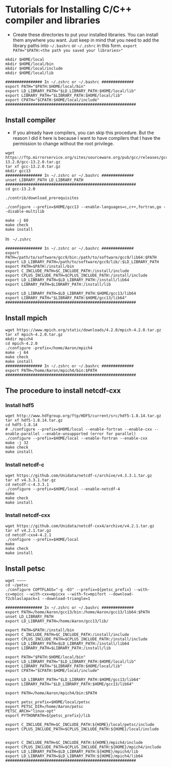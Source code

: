 # Tutorials for Installing C/C++ compiler and libraries

- Create these directories to put your installed libraries. You can install them anywhere you want. Just keep in mind that you need to add the library paths into ```~/.bashrc``` or ```~/.zshrc``` in this form. 
	```export PATH="$PATH:<the path you saved your libraries>"```

```SHELL
mkdir $HOME/local
mkdir $HOME/local/bin
mkdir $HOME/local/include
mkdir $HOME/local/lib

################ In ~/.zshrc or ~/.bashrc ##############
export PATH="$PATH:$HOME/local/bin"
export LD_LIBRARY_PATH="$LD_LIBRARY_PATH:$HOME/local/lib"
export LIBRARY_PATH="$LIBRARY_PATH:$HOME/local/lib"
export CPATH="$CPATH:$HOME/local/include"
#########################################################
```

## Install compiler
- If you already have compilers, you can skip this procedure. But the reason I did it here is because I want to have compilers that I have the permission to change without the root privilege.

```SHELL
wget https://ftp.mirrorservice.org/sites/sourceware.org/pub/gcc/releases/gcc-13.2.0/gcc-13.2.0.tar.gz
tar xf gcc-13.2.0.tar.gz
mkdir gcc13
################ In ~/.zshrc or ~/.bashrc ##############
unset LIBRARY_PATH LD_LIBRARY_PATH
#########################################################
cd gcc-13.2.0

./contrib/download_prerequisites

./configure --prefix=$HOME/gcc13 --enable-languages=c,c++,fortran,go --disable-multilib

make -j 60
make check
make install
```

In ``` ~/.zshrc```
```SHELL
################ In ~/.zshrc or ~/.bashrc ##############
export PATH=/path/to/software/gcc9/bin:/path/to/software/gcc9/lib64:$PATH export LD_LIBRARY_PATH=/path/to/software/gcc9/lib/:$LD_LIBRARY_PATH
export PATH=$PATH:/install/bin
export C_INCLUDE_PATH=$C_INCLUDE_PATH:/install/include
export CPLUS_INCLUDE_PATH=$CPLUS_INCLUDE_PATH:/install/include
export LD_LIBRARY_PATH=$LD_LIBRARY_PATH:/install/lib64
export LIBRARY_PATH=$LIBRARY_PATH:/install/lib

export LD_LIBRARY_PATH=$LD_LIBRARY_PATH:$HOME/gcc13/lib64
export LIBRARY_PATH="$LIBRARY_PATH:$HOME/gcc13/lib64"
#########################################################
```


## Install mpich

```SHELL
wget https://www.mpich.org/static/downloads/4.2.0/mpich-4.2.0.tar.gz
tar xf mpich-4.2.0.tar.gz
mkdir mpich4
cd mpich-4.2.0
./configure -prefix=/home/Aaron/mpich4
make -j 64
make check
make install
################ In ~/.zshrc or ~/.bashrc ##############
export PATH=/home/Aaron/mpich4/bin:$PATH
#########################################################
```

## The procedure to install netcdf-cxx
### Install hdf5
```SHELL
wget http://www.hdfgroup.org/ftp/HDF5/current/src/hdf5-1.8.14.tar.gz
tar xf hdf5-1.8.14.tar.gz
cd hdf5-1.8.14
# ./configure --prefix=$HOME/local --enable-fortran --enable-cxx --enable-parallel --enable-unsupported (error for parallel)
./configure --prefix=$HOME/local --enable-fortran --enable-cxx
make -j 32
make check
make install
```

### Install netcdf-c
```SHELL
wget https://github.com/Unidata/netcdf-c/archive/v4.3.3.1.tar.gz
tar xf v4.3.3.1.tar.gz
cd netcdf-c-4.3.3.1
./configure --prefix=$HOME/local --enable-netcdf-4
make
make check
make install
```


### Install netcdf-cxx
```SHELL
wget https://github.com/Unidata/netcdf-cxx4/archive/v4.2.1.tar.gz
tar xf v4.2.1.tar.gz
cd netcdf-cxx4-4.2.1
./configure --prefix=$HOME/local
make
make check
make install
```


## Install petsc

```SHELL
wget ~~~~
cd ~/petsc
./configure COPTFLAGS="-g -O3" --prefix=${petsc_prefix} --with-cc=mpicc --with-cxx=mpicxx --with-fc=mpifort --download-f2cblaslapack=1 --download-triangle=1
```

```SHELL
################ In ~/.zshrc or ~/.bashrc ##############
export PATH=/home/Aaron/gcc13/bin:/home/Aaron/gcc13/lib64:$PATH
unset LD_LIBRARY_PATH
export LD_LIBRARY_PATH=/home/Aaron/gcc13/lib/

export PATH=$PATH:/install/bin
export C_INCLUDE_PATH=$C_INCLUDE_PATH:/install/include
export CPLUS_INCLUDE_PATH=$CPLUS_INCLUDE_PATH:/install/include
export LD_LIBRARY_PATH=$LD_LIBRARY_PATH:/install/lib64
export LIBRARY_PATH=$LIBRARY_PATH:/install/lib

export PATH="$PATH:$HOME/local/bin"
export LD_LIBRARY_PATH="$LD_LIBRARY_PATH:$HOME/local/lib"
export LIBRARY_PATH="$LIBRARY_PATH:$HOME/local/lib"
export CPATH="$CPATH:$HOME/local/include"

export LD_LIBRARY_PATH="$LD_LIBRARY_PATH:$HOME/gcc13/lib64"
export LIBRARY_PATH="$LD_LIBRARY_PATH:$HOME/gcc13/lib64"

export PATH=/home/Aaron/mpich4/bin:$PATH

export petsc_prefix=$HOME/local/petsc
export PETSC_DIR=/home/Aaron/petsc
PETSC_ARCH="linux-opt"
export PYTHONPATH=${petsc_prefix}/lib

export C_INCLUDE_PATH=$C_INCLUDE_PATH:${HOME}/local/petsc/include
export CPLUS_INCLUDE_PATH=$CPLUS_INCLUDE_PATH:${HOME}/local/include


export C_INCLUDE_PATH=$C_INCLUDE_PATH:${HOME}/mpich4/include
export CPLUS_INCLUDE_PATH=$CPLUS_INCLUDE_PATH:${HOME}/mpich4/include
export LD_LIBRARY_PATH=$LD_LIBRARY_PATH:${HOME}/mpich4/lib
export LD_LIBRARY_PATH=$LD_LIBRARY_PATH:${HOME}/mpich4/lib64
#########################################################
```